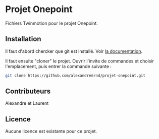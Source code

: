 # Projet Onepoint

Fichiers Twinmotion pour le projet Onepoint.

## Installation

Il faut d'abord chercker que git est installé. Voir [la documentation](https://git-scm.com/book/fr/v2/D%C3%A9marrage-rapide-Installation-de-Git).

Il faut ensuite "cloner" le projet. Ouvrir l'invite de commandes et choisir l'emplacement, puis entrer la commande suivante :

```bash
git clone https://github.com/alexandremrnd/projet-onepoint.git
```

## Contributeurs

Alexandre et Laurent

## Licence

Aucune licence est existante pour ce projet.